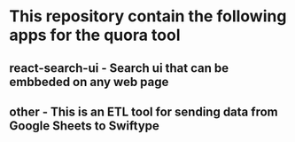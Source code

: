 # This repository contain the following apps for the quora tool

## react-search-ui - Search ui that can be embbeded on any web page

## other - This is an ETL tool for sending data from Google Sheets to Swiftype

